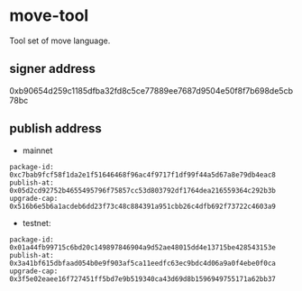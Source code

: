 # move-tool

Tool set of move language.

## signer address

0xb90654d259c1185dfba32fd8c5ce77889ee7687d9504e50f8f7b698de5cb78bc

## publish address

- mainnet

```
package-id: 0xc7bab9fcf58f1da2e1f51646468f96ac4f9717f1df99f44a5d67a8e79db4eac8
publish-at: 0x05d2cd92752b4655495796f75857cc53d803792df1764dea216559364c292b3b
upgrade-cap: 0x516b6e5b6a1acdeb6dd23f73c48c884391a951cbb26c4dfb692f73722c4603a9
```

- testnet:

```
package-id: 0x01a44fb99715c6bd20c149897846904a9d52ae48015dd4e13715be428543153e
publish-at: 0x3a41bf615dbfaad054b0e9f903af5ca11eedfc63ec9bdc4d06a9a0f4ebe0f0ca
upgrade-cap: 0x3f5e02eaee16f727451ff5bd7e9b519340ca43d69d8b1596949755171a62bb37
```
